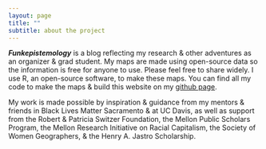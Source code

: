 ```yaml
---
layout: page
title: ""
subtitle: about the project
---
```


***Funkepistemology*** is a blog reflecting my research & other adventures as an organizer & grad student.  My maps are made using open-source data so the information is free for anyone to use.  Please feel free to share widely.  I use R, an open-source software, to make these maps.  You can find all my code to make the maps & build this website on my [github page](https://github.com/miakd/). 

My work is made possible by inspiration & guidance from my mentors & friends in Black Lives Matter Sacramento & at UC Davis, as well as support from the Robert & Patricia Switzer Foundation, the Mellon Public Scholars Program, the Mellon Research Initiative on Racial Capitalism, the Society of Women Geographers, & the Henry A. Jastro Scholarship.
